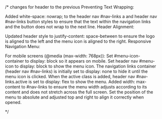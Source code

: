  <!-- 
Menu Icon Container:
Moved the <div id="menu-icon-container"> to the <nav> element to keep it within the navigation context.
Ensured the icon itself has an ID for easier JavaScript manipulation.
         -->

/*  changes for header to the previous 
Preventing Text Wrapping:

Added white-space: nowrap; to the header nav #nav-links a and header nav #nav-links button styles to ensure that the text within the navigation links and the button does not wrap to the next line.
Header Alignment:

Updated header style to justify-content: space-between to ensure the logo is aligned to the left and the menu icon is aligned to the right.
Responsive Navigation Menu:

For mobile screens (@media (max-width: 768px)):
Set #menu-icon-container to display: block so it appears on mobile.
Set header nav #menu-icon to display: block to show the menu icon.
The navigation links container (header nav #nav-links) is initially set to display: none to hide it until the menu icon is clicked.
When the active class is added, header nav #nav-links.active is set to display: flex to show the menu.
Added width: max-content to #nav-links to ensure the menu width adjusts according to its content and does not stretch across the full screen.
Set the position of the menu to absolute and adjusted top and right to align it correctly when opened.

*/
